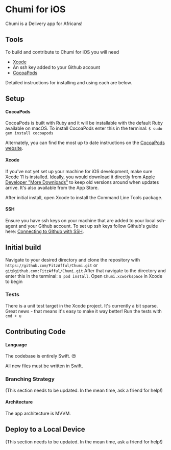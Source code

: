 # Chumi for iOS
Chumi is a Delivery app for Africans!

## Tools
To build and contribute to Chumi for iOS you will need
- [Xcode](https://itunes.apple.com/us/app/xcode/id497799835)
- An ssh key added to your Github account
- [CocoaPods](https://guides.cocoapods.org/using/getting-started.html)

Detailed instructions for installing and using each are below.

## Setup

#### CocoaPods
CocoaPods is built with Ruby and it will be installable with the default Ruby available on macOS. To install CocoaPods enter this in the terminal: `$ sudo gem install cocoapods`

Alternately, you can find the most up to date instructions on the [CocoaPods website](https://guides.cocoapods.org/using/getting-started.html).

#### Xcode
If you've not yet set up your machine for iOS development, make sure Xcode 11 is installed.  Ideally, you would download it directly from [Apple Developer "More Downloads"](https://developer.apple.com/download/more/) to keep old versions around when updates arrive.  It's also available from the App Store.

After initial install, open Xcode to install the Command Line Tools package.

#### SSH
Ensure you have ssh keys on your machine that are added to your local ssh-agent and your Github account. To set up ssh keys follow Github's guide here: [Connecting to Github with SSH](https://docs.github.com/en/github/authenticating-to-github/connecting-to-github-with-ssh).

## Initial build
Navigate to your desired directory and clone the repository with `https://github.com/FitzAfful/Chumi.git` or `git@github.com:FitzAfful/Chumi.git`
After that navigate to the directory and enter this in the terminal: `$ pod install`.
Open `Chumi.xcworkspace` in Xcode to begin

### Tests
There is a unit test target in the Xcode project.  It's currently a bit sparse.  Great news - that means it's easy to make it way better!  Run the tests with `cmd + u`

## Contributing Code

#### Language
The codebase is entirely Swift. 😍

All new files must be written in Swift.

### Branching Strategy
(This section needs to be updated.  In the mean time, ask a friend for help!)

#### Architecture
The app architecture is MVVM.  

## Deploy to a Local Device
(This section needs to be updated.  In the mean time, ask a friend for help!)


